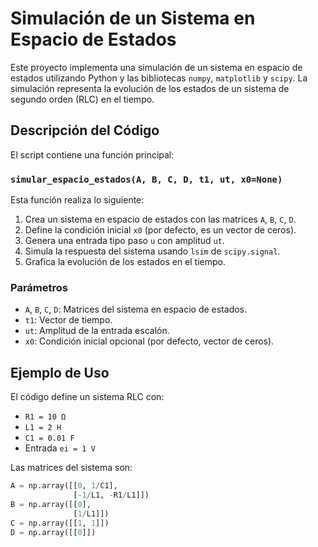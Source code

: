 # Simulación de un Sistema en Espacio de Estados




Este proyecto implementa una simulación de un sistema en espacio de estados utilizando Python y las bibliotecas `numpy`, `matplotlib` y `scipy`. La simulación representa la evolución de los estados de un sistema de segundo orden (RLC) en el tiempo.

## Descripción del Código

El script contiene una función principal:

### `simular_espacio_estados(A, B, C, D, t1, ut, x0=None)`
Esta función realiza lo siguiente:
1. Crea un sistema en espacio de estados con las matrices `A`, `B`, `C`, `D`.
2. Define la condición inicial `x0` (por defecto, es un vector de ceros).
3. Genera una entrada tipo paso `u` con amplitud `ut`.
4. Simula la respuesta del sistema usando `lsim` de `scipy.signal`.
5. Grafica la evolución de los estados en el tiempo.

### Parámetros
- `A`, `B`, `C`, `D`: Matrices del sistema en espacio de estados.
- `t1`: Vector de tiempo.
- `ut`: Amplitud de la entrada escalón.
- `x0`: Condición inicial opcional (por defecto, vector de ceros).

## Ejemplo de Uso

El código define un sistema RLC con:
- `R1 = 10 Ω`
- `L1 = 2 H`
- `C1 = 0.01 F`
- Entrada `ei = 1 V`

Las matrices del sistema son:
```python
A = np.array([[0, 1/C1],
              [-1/L1, -R1/L1]])
B = np.array([[0],
              [1/L1]])
C = np.array([[1, 1]])
D = np.array([[0]])
```

